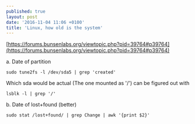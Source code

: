 ```yaml
---
published: true
layout: post
date: '2016-11-04 11:06 +0100'
title: 'Linux, how old is the system'
---
```

[https://forums.bunsenlabs.org/viewtopic.php?pid=39764#p39764](https://forums.bunsenlabs.org/viewtopic.php?pid=39764#p39764)

a. Date of partition

    sudo tune2fs -l /dev/sda5 | grep 'created'
    
Which sda would be actual (The one mounted as '/') can be figured out with

    lsblk -l | grep '/'
    
b. Date of lost+found (better)

    sudo stat /lost+found/ | grep Change | awk '{print $2}'


